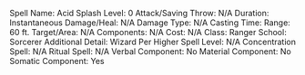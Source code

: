 
Spell Name: Acid Splash
Level: 0
Attack/Saving Throw: N/A
Duration: Instantaneous
Damage/Heal: N/A
Damage Type: N/A
Casting Time: 
Range: 60 ft.
Target/Area: N/A
Components: N/A
Cost: N/A
Class: Ranger
School:  Sorcerer
Additional Detail:  Wizard
Per Higher Spell Level: N/A
Concentration Spell: N/A
Ritual Spell: N/A
Verbal Component: No
Material Component: No
Somatic Component: Yes

